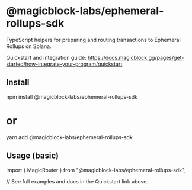 # @magicblock-labs/ephemeral-rollups-sdk

TypeScript helpers for preparing and routing transactions to Ephemeral Rollups on Solana.

Quickstart and integration guide:
https://docs.magicblock.gg/pages/get-started/how-integrate-your-program/quickstart

## Install

npm install @magicblock-labs/ephemeral-rollups-sdk
# or
yarn add @magicblock-labs/ephemeral-rollups-sdk

## Usage (basic)

import { MagicRouter } from "@magicblock-labs/ephemeral-rollups-sdk";

// See full examples and docs in the Quickstart link above.
